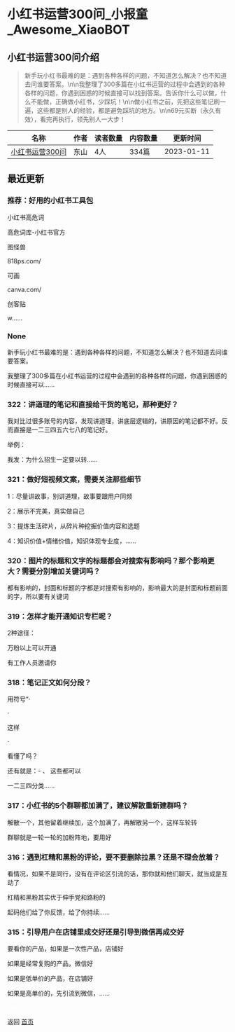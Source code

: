 # 小红书运营300问_小报童_Awesome_XiaoBOT

## 小红书运营300问介绍
> 新手玩小红书最难的是：遇到各种各样的问题，不知道怎么解决？也不知道去问谁要答案。\n\n我整理了300多篇在小红书运营的过程中会遇到的各种各样的问题，你遇到困惑的时候直接可以找到答案。告诉你什么可以做，什么不能做，正确做小红书，少踩坑！\n\n做小红书之前，先把这些笔记刷一遍，这些都是别人的经验，都是避免踩坑的地方。\n\n69元买断（永久有效），看完再执行，领先别人一大步！  
  


|名称|作者|读者数量|内容数量|更新时间|
|---|---|---|---|---|
|[小红书运营300问](https://xiaobot.net/p/xiaohongshu300?refer=0b133df9-27dc-423b-8101-639049001c13)|东山|4人|334篇|2023-01-11|

## 最近更新
### 推荐：好用的小红书工具包

小红书高危词

高危词库-小红书官方

图怪兽

818ps.com/

可画

canva.com/

创客贴

w......

### None

新手玩小红书最难的是：遇到各种各样的问题，不知道怎么解决？也不知道去问谁要答案。

我整理了300多篇在小红书运营的过程中会遇到的各种各样的问题，你遇到困惑的时候直接可以......

### 322：讲道理的笔记和直接给干货的笔记，那种更好？

我对比过很多账号的内容，发现讲道理，讲底层逻辑的，讲原因的笔记都不好。反而直接是一二三四五六七八的笔记好。

举例：

我发：为什么招生一定要以转......

### 321：做好短视频文案，需要关注那些细节

1：尽量讲故事，别讲道理，故事要跟用户同频

2：展示不完美，真实做自己

3：提炼生活碎片，从碎片种挖掘价值内容和选题

4：知识价值+情绪价值，知识体现专业度，......

### 320：图片的标题和文字的标题都会对搜索有影响吗？那个影响更大？需要分别增加关键词吗？

都有影响的，封面和标题的字都是对搜索有影响的，影响最大的是封面和标题前面的字，所以要有关键词

### 319：怎样才能开通知识专栏呢？

2种途径：

万粉以上可以开通

有工作人员邀请你

### 318：笔记正文如何分段？

用符号“·

·

这样

·

看懂了吗？

还有就是：- 、 这些都可以

一二三四分类......

### 317：小红书的5个群聊都加满了，建议解散重新建群吗？

解散一个，其他留着继续加，这个加满了，再解散另一个，这样车轮转

群聊就是一轮一轮的加粉阵地，要用好

### 316：遇到杠精和黑粉的评论，要不要删除拉黑？还是不理会放着？

看情况，如果不是同行，没有在评论区引流的话，那你就和他们聊天，就当成是互动了

杠精和黑粉其实优于伸手党和路粉的

起码他们给了你反馈，给了你持续......

### 315：引导用户在店铺里成交好还是引导到微信再成交好

要看你的产品，如果是一次性产品，店铺好

如果是经常复购的产品，微信好

如果是低单价的产品，在店铺好

如果是高单价的，先引流到微信，......


<a href="https://github.com/Reno9527/awesome-xiaobot" style="color: white; text-decoration: none;">awesome-xiaobot</a>

返回 [首页](../README.md)
